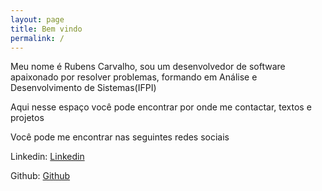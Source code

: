 ```yaml
---
layout: page
title: Bem vindo
permalink: /
---
```


Meu nome é Rubens Carvalho, sou um desenvolvedor de software apaixonado por resolver problemas, formando em Análise e Desenvolvimento de Sistemas(IFPI)

Aqui nesse espaço você pode encontrar por onde me contactar, textos e projetos

Você pode me encontrar nas seguintes redes sociais

Linkedin: [Linkedin][linkedin-rubens]

Github: [Github][github-rubens]

[linkedin-rubens]: https://www.linkedin.com/in/rubens-carvalho-892584120/
[github-rubens]: https://github.com/Rubensrvsc